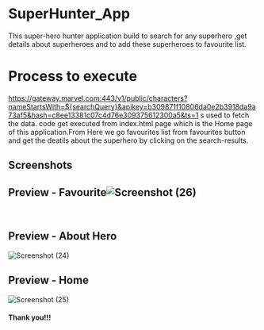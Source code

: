 # SuperHunter_App
This super-hero hunter application build to search for any superhero ,get details about  superheroes and to add these superheroes to favourite list.
<br>
# Process to execute
https://gateway.marvel.com:443/v1/public/characters?nameStartsWith=${searchQuery}&apikey=b309871f10806da0e2b3918da9a73af5&hash=c8ee13381c07c4d76e309375612300a5&ts=1
s used to fetch the data. code get executed from index.html page which is the Home page of this application.From Here we go favourites list from favourites button and get the deatils about the superhero by clicking on the search-results.

## Screenshots <br>



## Preview - Favourite![Screenshot (26)](https://user-images.githubusercontent.com/63497877/212098458-7047b939-a289-4421-afe4-bf73c9118b97.png)
 <br>
  
## Preview - About Hero <br>
  

 ![Screenshot (24)](https://user-images.githubusercontent.com/63497877/212099023-0af8e643-470e-4870-91c1-55802c6c8128.png)
## Preview - Home <br>


![Screenshot (25)](https://user-images.githubusercontent.com/63497877/212100274-6da3e98f-4b01-4545-bbbb-e043c954108c.png)


#### Thank you!!!


